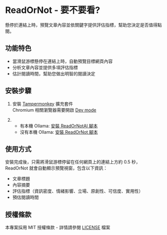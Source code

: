 # ReadOrNot - 要不要看?

懸停於連結上時，預覽文章內容並依關鍵字提供評估指標，幫助您決定是否值得點閱。

## 功能特色

- 當滑鼠游標懸停在連結上時，自動預覽目標網頁內容
- 分析文章內容並提供多項評估指標
- 估計閱讀時間，幫助您做出明智的閱讀決定

## 安裝步驟

1. 安裝 [Tampermonkey](https://www.tampermonkey.net/) 擴充套件<br>
   Chromium 相關瀏覽器需要開啟 [Dev mode](https://www.tampermonkey.net/faq.php#Q209)

2. 
   - 有本機 Ollama: [安裝 ReadOrNotAI 腳本](https://github.com/ChrisTorng/ReadOrNot/raw/refs/heads/main/ReadOrNotAI.user.js)
   - 沒有本機 Ollama: [安裝 ReadOrNot 腳本](https://github.com/ChrisTorng/ReadOrNot/raw/refs/heads/main/ReadOrNotAI.user.js)

## 使用方式

安裝完成後，只需將滑鼠游標停留在任何網頁上的連結上方約 0.5 秒，ReadOrNot 就會自動顯示預覽視窗，包含以下資訊：

- 文章標題
- 內容摘要
- 評估指標（資訊密度、情緒影響、立場、原創性、可信度、實用性）
- 預估閱讀時間

## 授權條款

本專案採用 MIT 授權條款 - 詳情請參閱 [LICENSE](LICENSE) 檔案